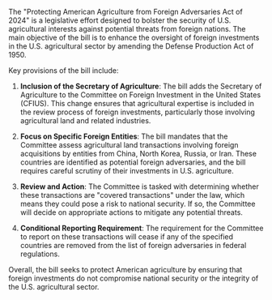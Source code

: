 The "Protecting American Agriculture from Foreign Adversaries Act of 2024" is a legislative effort designed to bolster the security of U.S. agricultural interests against potential threats from foreign nations. The main objective of the bill is to enhance the oversight of foreign investments in the U.S. agricultural sector by amending the Defense Production Act of 1950. 

Key provisions of the bill include:

1. **Inclusion of the Secretary of Agriculture**: The bill adds the Secretary of Agriculture to the Committee on Foreign Investment in the United States (CFIUS). This change ensures that agricultural expertise is included in the review process of foreign investments, particularly those involving agricultural land and related industries.

2. **Focus on Specific Foreign Entities**: The bill mandates that the Committee assess agricultural land transactions involving foreign acquisitions by entities from China, North Korea, Russia, or Iran. These countries are identified as potential foreign adversaries, and the bill requires careful scrutiny of their investments in U.S. agriculture.

3. **Review and Action**: The Committee is tasked with determining whether these transactions are "covered transactions" under the law, which means they could pose a risk to national security. If so, the Committee will decide on appropriate actions to mitigate any potential threats.

4. **Conditional Reporting Requirement**: The requirement for the Committee to report on these transactions will cease if any of the specified countries are removed from the list of foreign adversaries in federal regulations.

Overall, the bill seeks to protect American agriculture by ensuring that foreign investments do not compromise national security or the integrity of the U.S. agricultural sector.